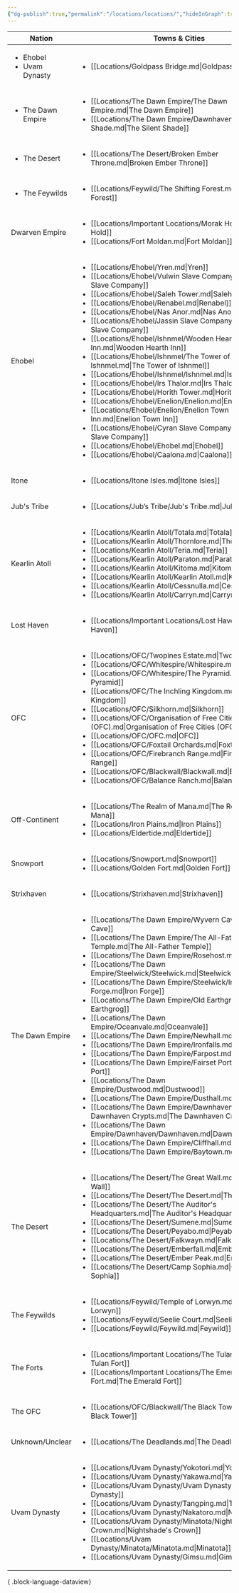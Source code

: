 ```yaml
---
{"dg-publish":true,"permalink":"/locations/locations/","hideInGraph":true,"updated":"2025-06-10T19:11:11.079+01:00"}
---
```


| Nation                                        | Towns & Cities                                                                                                                                                                                                                                                                                                                                                                                                                                                                                                                                                                                                                                                                                                                                                                                                                                                                                                                                                                                                                                                                                                                                                                                                   |
| --------------------------------------------- | ---------------------------------------------------------------------------------------------------------------------------------------------------------------------------------------------------------------------------------------------------------------------------------------------------------------------------------------------------------------------------------------------------------------------------------------------------------------------------------------------------------------------------------------------------------------------------------------------------------------------------------------------------------------------------------------------------------------------------------------------------------------------------------------------------------------------------------------------------------------------------------------------------------------------------------------------------------------------------------------------------------------------------------------------------------------------------------------------------------------------------------------------------------------------------------------------------------------- |
| <ul><li>Ehobel</li><li>Uvam Dynasty</li></ul> | <ul><li>[[Locations/Goldpass Bridge.md\\|Goldpass Bridge]]</li></ul>                                                                                                                                                                                                                                                                                                                                                                                                                                                                                                                                                                                                                                                                                                                                                                                                                                                                                                                                                                                                                                                                                                                                             |
| <ul><li>The Dawn Empire</li></ul>             | <ul><li>[[Locations/The Dawn Empire/The Dawn Empire.md\\|The Dawn Empire]]</li><li>[[Locations/The Dawn Empire/Dawnhaven/The Silent Shade.md\\|The Silent Shade]]</li></ul>                                                                                                                                                                                                                                                                                                                                                                                                                                                                                                                                                                                                                                                                                                                                                                                                                                                                                                                                                                                                                                      |
| <ul><li>The Desert</li></ul>                  | <ul><li>[[Locations/The Desert/Broken Ember Throne.md\\|Broken Ember Throne]]</li></ul>                                                                                                                                                                                                                                                                                                                                                                                                                                                                                                                                                                                                                                                                                                                                                                                                                                                                                                                                                                                                                                                                                                                          |
| <ul><li>The Feywilds</li></ul>                | <ul><li>[[Locations/Feywild/The Shifting Forest.md\\|The Shifting Forest]]</li></ul>                                                                                                                                                                                                                                                                                                                                                                                                                                                                                                                                                                                                                                                                                                                                                                                                                                                                                                                                                                                                                                                                                                                             |
| Dwarven Empire                                | <ul><li>[[Locations/Important Locations/Morak Hold.md\\|Morak Hold]]</li><li>[[Locations/Fort Moldan.md\\|Fort Moldan]]</li></ul>                                                                                                                                                                                                                                                                                                                                                                                                                                                                                                                                                                                                                                                                                                                                                                                                                                                                                                                                                                                                                                                                                |
| Ehobel                                        | <ul><li>[[Locations/Ehobel/Yren.md\\|Yren]]</li><li>[[Locations/Ehobel/Vulwin Slave Company.md\\|Vulwin Slave Company]]</li><li>[[Locations/Ehobel/Saleh Tower.md\\|Saleh Tower]]</li><li>[[Locations/Ehobel/Renabel.md\\|Renabel]]</li><li>[[Locations/Ehobel/Nas Anor.md\\|Nas Anor]]</li><li>[[Locations/Ehobel/Jassin Slave Company.md\\|Jassin Slave Company]]</li><li>[[Locations/Ehobel/Ishnmel/Wooden Hearth Inn.md\\|Wooden Hearth Inn]]</li><li>[[Locations/Ehobel/Ishnmel/The Tower of Ishnmel.md\\|The Tower of Ishnmel]]</li><li>[[Locations/Ehobel/Ishnmel/Ishnmel.md\\|Ishnmel]]</li><li>[[Locations/Ehobel/Irs Thalor.md\\|Irs Thalor]]</li><li>[[Locations/Ehobel/Horith Tower.md\\|Horith Tower]]</li><li>[[Locations/Ehobel/Enelion/Enelion.md\\|Enelion]]</li><li>[[Locations/Ehobel/Enelion/Enelion Town Inn.md\\|Enelion Town Inn]]</li><li>[[Locations/Ehobel/Cyran Slave Company.md\\|Cyran Slave Company]]</li><li>[[Locations/Ehobel/Ehobel.md\\|Ehobel]]</li><li>[[Locations/Ehobel/Caalona.md\\|Caalona]]</li></ul>                                                                                                                                                                  |
| Itone                                         | <ul><li>[[Locations/Itone Isles.md\\|Itone Isles]]</li></ul>                                                                                                                                                                                                                                                                                                                                                                                                                                                                                                                                                                                                                                                                                                                                                                                                                                                                                                                                                                                                                                                                                                                                                     |
| Jub's Tribe                                   | <ul><li>[[Locations/Jub’s Tribe/Jub's Tribe.md\\|Jub's Tribe]]</li></ul>                                                                                                                                                                                                                                                                                                                                                                                                                                                                                                                                                                                                                                                                                                                                                                                                                                                                                                                                                                                                                                                                                                                                         |
| Kearlin Atoll                                 | <ul><li>[[Locations/Kearlin Atoll/Totala.md\\|Totala]]</li><li>[[Locations/Kearlin Atoll/Thornlore.md\\|Thornlore]]</li><li>[[Locations/Kearlin Atoll/Teria.md\\|Teria]]</li><li>[[Locations/Kearlin Atoll/Paraton.md\\|Paraton]]</li><li>[[Locations/Kearlin Atoll/Kitoma.md\\|Kitoma]]</li><li>[[Locations/Kearlin Atoll/Kearlin Atoll.md\\|Kearlin Atoll]]</li><li>[[Locations/Kearlin Atoll/Cessnulla.md\\|Cessnulla]]</li><li>[[Locations/Kearlin Atoll/Carryn.md\\|Carryn]]</li></ul>                                                                                                                                                                                                                                                                                                                                                                                                                                                                                                                                                                                                                                                                                                                      |
| Lost Haven                                    | <ul><li>[[Locations/Important Locations/Lost Haven.md\\|Lost Haven]]</li></ul>                                                                                                                                                                                                                                                                                                                                                                                                                                                                                                                                                                                                                                                                                                                                                                                                                                                                                                                                                                                                                                                                                                                                   |
| OFC                                           | <ul><li>[[Locations/OFC/Twopines Estate.md\\|Twopines Estate]]</li><li>[[Locations/OFC/Whitespire/Whitespire.md\\|Whitespire]]</li><li>[[Locations/OFC/Whitespire/The Pyramid.md\\|The Pyramid]]</li><li>[[Locations/OFC/The Inchling Kingdom.md\\|The Inchling Kingdom]]</li><li>[[Locations/OFC/Silkhorn.md\\|Silkhorn]]</li><li>[[Locations/OFC/Organisation of Free Cities (OFC).md\\|Organisation of Free Cities (OFC)]]</li><li>[[Locations/OFC/OFC.md\\|OFC]]</li><li>[[Locations/OFC/Foxtail Orchards.md\\|Foxtail Orchards]]</li><li>[[Locations/OFC/Firebranch Range.md\\|Firebranch Range]]</li><li>[[Locations/OFC/Blackwall/Blackwall.md\\|Blackwall]]</li><li>[[Locations/OFC/Balance Ranch.md\\|Balance Ranch]]</li></ul>                                                                                                                                                                                                                                                                                                                                                                                                                                                                         |
| Off-Continent                                 | <ul><li>[[Locations/The Realm of Mana.md\\|The Realm of Mana]]</li><li>[[Locations/Iron Plains.md\\|Iron Plains]]</li><li>[[Locations/Eldertide.md\\|Eldertide]]</li></ul>                                                                                                                                                                                                                                                                                                                                                                                                                                                                                                                                                                                                                                                                                                                                                                                                                                                                                                                                                                                                                                       |
| Snowport                                      | <ul><li>[[Locations/Snowport.md\\|Snowport]]</li><li>[[Locations/Golden Fort.md\\|Golden Fort]]</li></ul>                                                                                                                                                                                                                                                                                                                                                                                                                                                                                                                                                                                                                                                                                                                                                                                                                                                                                                                                                                                                                                                                                                        |
| Strixhaven                                    | <ul><li>[[Locations/Strixhaven.md\\|Strixhaven]]</li></ul>                                                                                                                                                                                                                                                                                                                                                                                                                                                                                                                                                                                                                                                                                                                                                                                                                                                                                                                                                                                                                                                                                                                                                       |
| The Dawn Empire                               | <ul><li>[[Locations/The Dawn Empire/Wyvern Cave.md\\|Wyvern Cave]]</li><li>[[Locations/The Dawn Empire/The All-Father Temple.md\\|The All-Father Temple]]</li><li>[[Locations/The Dawn Empire/Rosehost.md\\|Rosehost]]</li><li>[[Locations/The Dawn Empire/Steelwick/Steelwick.md\\|Steelwick]]</li><li>[[Locations/The Dawn Empire/Steelwick/Iron Forge.md\\|Iron Forge]]</li><li>[[Locations/The Dawn Empire/Old Earthgrog.md\\|Old Earthgrog]]</li><li>[[Locations/The Dawn Empire/Oceanvale.md\\|Oceanvale]]</li><li>[[Locations/The Dawn Empire/Newhall.md\\|Newhall]]</li><li>[[Locations/The Dawn Empire/Ironfalls.md\\|Ironfalls]]</li><li>[[Locations/The Dawn Empire/Farpost.md\\|Farpost]]</li><li>[[Locations/The Dawn Empire/Fairset Port.md\\|Fairset Port]]</li><li>[[Locations/The Dawn Empire/Dustwood.md\\|Dustwood]]</li><li>[[Locations/The Dawn Empire/Dusthall.md\\|Dusthall]]</li><li>[[Locations/The Dawn Empire/Dawnhaven/The Dawnhaven Crypts.md\\|The Dawnhaven Crypts]]</li><li>[[Locations/The Dawn Empire/Dawnhaven/Dawnhaven.md\\|Dawnhaven]]</li><li>[[Locations/The Dawn Empire/Cliffhall.md\\|Cliffhall]]</li><li>[[Locations/The Dawn Empire/Baytown.md\\|Baytown]]</li></ul> |
| The Desert                                    | <ul><li>[[Locations/The Desert/The Great Wall.md\\|The Great Wall]]</li><li>[[Locations/The Desert/The Desert.md\\|The Desert]]</li><li>[[Locations/The Desert/The Auditor's Headquarters.md\\|The Auditor's Headquarters]]</li><li>[[Locations/The Desert/Sumene.md\\|Sumene]]</li><li>[[Locations/The Desert/Peyabo.md\\|Peyabo]]</li><li>[[Locations/The Desert/Falkwayn.md\\|Falkwayn]]</li><li>[[Locations/The Desert/Emberfall.md\\|Emberfall]]</li><li>[[Locations/The Desert/Ember Peak.md\\|Ember Peak]]</li><li>[[Locations/The Desert/Camp Sophia.md\\|Camp Sophia]]</li></ul>                                                                                                                                                                                                                                                                                                                                                                                                                                                                                                                                                                                                                        |
| The Feywilds                                  | <ul><li>[[Locations/Feywild/Temple of Lorwyn.md\\|Temple of Lorwyn]]</li><li>[[Locations/Feywild/Seelie Court.md\\|Seelie Court]]</li><li>[[Locations/Feywild/Feywild.md\\|Feywild]]</li></ul>                                                                                                                                                                                                                                                                                                                                                                                                                                                                                                                                                                                                                                                                                                                                                                                                                                                                                                                                                                                                                   |
| The Forts                                     | <ul><li>[[Locations/Important Locations/The Tulan Fort.md\\|The Tulan Fort]]</li><li>[[Locations/Important Locations/The Emerald Fort.md\\|The Emerald Fort]]</li></ul>                                                                                                                                                                                                                                                                                                                                                                                                                                                                                                                                                                                                                                                                                                                                                                                                                                                                                                                                                                                                                                          |
| The OFC                                       | <ul><li>[[Locations/OFC/Blackwall/The Black Tower.md\\|The Black Tower]]</li></ul>                                                                                                                                                                                                                                                                                                                                                                                                                                                                                                                                                                                                                                                                                                                                                                                                                                                                                                                                                                                                                                                                                                                               |
| Unknown/Unclear                               | <ul><li>[[Locations/The Deadlands.md\\|The Deadlands]]</li></ul>                                                                                                                                                                                                                                                                                                                                                                                                                                                                                                                                                                                                                                                                                                                                                                                                                                                                                                                                                                                                                                                                                                                                                 |
| Uvam Dynasty                                  | <ul><li>[[Locations/Uvam Dynasty/Yokotori.md\\|Yokotori]]</li><li>[[Locations/Uvam Dynasty/Yakawa.md\\|Yakawa]]</li><li>[[Locations/Uvam Dynasty/Uvam Dynasty.md\\|Uvam Dynasty]]</li><li>[[Locations/Uvam Dynasty/Tangping.md\\|Tangping]]</li><li>[[Locations/Uvam Dynasty/Nakatoro.md\\|Nakatoro]]</li><li>[[Locations/Uvam Dynasty/Minatota/Nightshade's Crown.md\\|Nightshade's Crown]]</li><li>[[Locations/Uvam Dynasty/Minatota/Minatota.md\\|Minatota]]</li><li>[[Locations/Uvam Dynasty/Gimsu.md\\|Gimsu]]</li></ul>                                                                                                                                                                                                                                                                                                                                                                                                                                                                                                                                                                                                                                                                                    |

{ .block-language-dataview}
